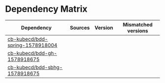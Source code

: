# Dependency Matrix

Dependency | Sources | Version | Mismatched versions
---------- | ------- | ------- | -------------------
[cb-kubecd/bdd-spring-1578918004](https://github.com/cb-kubecd/bdd-spring-1578918004.git) |  | []() | 
[cb-kubecd/bdd-gh-1578918675](https://github.com/cb-kubecd/bdd-gh-1578918675.git) |  | []() | 
[cb-kubecd/bdd-sbhg-1578918675](https://github.com/cb-kubecd/bdd-sbhg-1578918675.git) |  | []() | 
